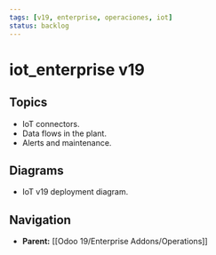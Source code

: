 ```yaml
---
tags: [v19, enterprise, operaciones, iot]
status: backlog
---
```

# iot_enterprise v19

## Topics
- IoT connectors.
- Data flows in the plant.
- Alerts and maintenance.

## Diagrams
- IoT v19 deployment diagram.






## Navigation
- **Parent:** [[Odoo 19/Enterprise Addons/Operations]]
